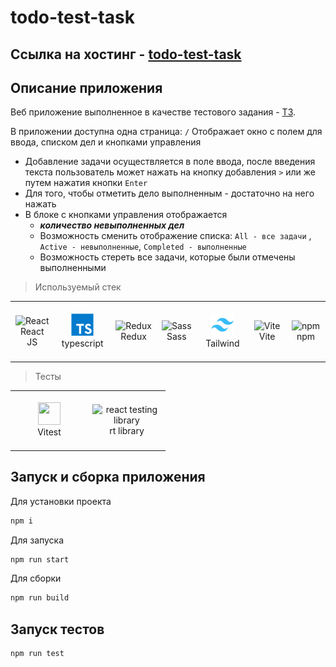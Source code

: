 # todo-test-task

## Ссылка на хостинг - <a href='https://todo-test-task-three.vercel.app/'>todo-test-task</a> 

## Описание приложения

Веб приложение выполненное в качестве тестового задания - <a href='https://docs.google.com/document/d/15QkApDkQqtzLSVW7Fpyluwj-BvUIHFXBjvvFCe77Aaw/edit'>ТЗ</a>. 

В приложении доступна одна страница: ```/``` Отображает окно с полем для ввода, списком дел и кнопками управления

- Добавление задачи осуществляется в поле ввода, после введения текста пользователь может нажать на кнопку добавления ```>``` или же путем нажатия кнопки ```Enter```
- Для того, чтобы отметить дело выполненным - достаточно на него нажать
- В блоке с кнопками управления отображается
   - ***количество невыполненных дел***
   - Возможность сменить отображение списка: ```All - все задачи``` , ```Active - невыполненные```, ```Completed - выполненные```
   - Возможность стереть все задачи, которые были отмечены выполненными
 
> Используемый стек

<table width='100%'>
  <tr>
     <td align="center" width="110" height="90">
        <img src="https://brandlogos.net/wp-content/uploads/2020/09/react-logo.png" width="36" height="36" alt="React" />
      <br>React JS
    </td>
    <td align="center" width="110" height="90">
        <img src="https://raw.githubusercontent.com/devicons/devicon/1119b9f84c0290e0f0b38982099a2bd027a48bf1/icons/typescript/typescript-original.svg" width="36" height="36" alt="typescript" />
      <br>typescript
    </td>
      <td align="center" width="110" height="90">
        <img src="https://cdn.worldvectorlogo.com/logos/redux.svg" width="36" height="36" alt="Redux" />
      <br>Redux
    </td>
     <td align="center" width="110" height="90">
        <img src="https://brandeps.com/icon-download/S/Sass-icon-vector-04.svg" width="36" height="36" alt="Sass" />
      <br>Sass
    </td>
   <td align="center" width="110" height="90">
        <img src="https://github.com/devicons/devicon/blob/master/icons/tailwindcss/tailwindcss-plain.svg" width="36" height="36" alt="Tailwind" />
      <br>Tailwind
    </td>
     <td align="center" width="110" height="90"> 
        <img src="https://vitejs.dev/logo.svg" width="36" height="36" alt="Vite" />
      <br>Vite
    </td> 
    <td align="center" width="110" height="90"> 
        <img src="https://brandeps.com/icon-download/N/Npm-icon-vector-05.svg" width="36" height="36" alt="npm" />
      <br>npm
    </td>
  </tr> 
</table>

> Тесты

<table width='100%'>
  <tr>
     <td align="center" width="110" height="90"> 
        <img src="https://logotic.me/system/assets/uploads/vector-files/vitest-1669125550-logotic-brand.svg" width="36" height="36" alt="" />
      <br>Vitest
    </td>
    <td align="center" width="110" height="90"> 
        <img src="https://assets.devographics.com/projects/testing_library.png" width="36" height="36" alt="react testing library" />
      <br>rt library
    </td>
  </tr> 
</table>

<h2>Запуск и сборка приложения </h2>

<p>Для установки проекта</p>

```bash
npm i
```

<p>Для запуска</p>

```bash
npm run start
```
<p>Для сборки</p>

```bash
npm run build
```

<h2>Запуск тестов</h2>

```bash
npm run test
```
